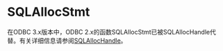 # SQLAllocStmt<a name="ZH-CN_TOPIC_0242371439"></a>

在ODBC 3.x版本中，ODBC 2.x的函数SQLAllocStmt已被SQLAllocHandle代替。有关详细信息请参阅[SQLAllocHandle](SQLAllocHandle.md)。

